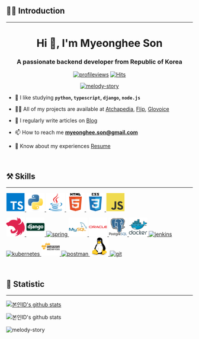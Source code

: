
<h2 align="left">🙋‍♀️ Introduction</h2>

---

<h1 align="center">Hi 👋, I'm Myeonghee Son</h1>
<h3 align="center">A passionate backend developer from Republic of Korea</h3>


<div align=center>

  [![profileviews](https://komarev.com/ghpvc/?username=melody-story&label=Profile%20views&color=0e75b6&style=flat)](https://komarev.com/ghpvc/?username=melody-story&label=Profile%20views&color=0e75b6&style=flat)   [![Hits](https://hits.seeyoufarm.com/api/count/incr/badge.svg?url=https%3A%2F%2Fgithub.com%2Fzzsza)](https://hits.seeyoufarm.com) 
  
  
</div>


<p align="center"> <a href="https://github.com/ryo-ma/github-profile-trophy"><img src="https://github-profile-trophy.vercel.app/?username=melody-story" alt="melody-story" /></a> </p>

<p align="center">

- 🌱 I like studying **`python`, `typescript`, `django`, `node.js`**

- 👩‍💻 All of my projects are available at [Atchapedia](https://github.com/melody-story/24-1st-WTP-backend), [Flip](https://github.com/melody-story/24-2nd-FLIP-backend), [Glovoice](https://github.com/melody-story/24-3nd-glovoice)

- 📝 I regularly write articles on [Blog](https://mymelody.tistory.com/)

- 📫 How to reach me **myeonghee.son@gmail.com**

- 📄 Know about my experiences [Resume](https://www.canva.com/design/DAEuwGaV4Bg/fOpWPgCCOFcbvLeofQC90Q/view?utm_content=DAEuwGaV4Bg&utm_campaign=designshare&utm_medium=link&utm_source=sharebutton)
</p>
<br>
<h2 align="left">⚒ Skills</h2>

---
 <p>
  <a href="https://www.typescriptlang.org/" target="_blank" rel="noreferrer"> <img src="https://raw.githubusercontent.com/devicons/devicon/master/icons/typescript/typescript-original.svg" alt="typescript" width="50" height="50"/> </a>
  <a href="https://www.python.org" target="_blank" rel="noreferrer"> <img src="https://raw.githubusercontent.com/devicons/devicon/master/icons/python/python-original.svg" alt="python" width="50" height="50"/> </a>
    <a href="https://www.java.com" target="_blank" rel="noreferrer"> <img src="https://raw.githubusercontent.com/devicons/devicon/master/icons/java/java-original.svg" alt="java" width="50" height="50"/> </a>
   <a href="https://www.w3.org/html/" target="_blank" rel="noreferrer"> <img src="https://raw.githubusercontent.com/devicons/devicon/master/icons/html5/html5-original-wordmark.svg" alt="html5" width="50" height="50"/> </a>
  <a href="https://www.w3schools.com/css/" target="_blank" rel="noreferrer"> <img src="https://raw.githubusercontent.com/devicons/devicon/master/icons/css3/css3-original-wordmark.svg" alt="css3" width="50" height="50"/> </a>
   <a href="https://developer.mozilla.org/en-US/docs/Web/JavaScript" target="_blank" rel="noreferrer"> <img src="https://raw.githubusercontent.com/devicons/devicon/master/icons/javascript/javascript-original.svg" alt="javascript" width="50" height="50"/> </a>

</p>
 <a href="https://nestjs.com/" target="_blank" rel="noreferrer"> <img src="https://raw.githubusercontent.com/devicons/devicon/master/icons/nestjs/nestjs-plain.svg" alt="nestjs" width="50" height="50"/> </a>
  <a href="https://www.djangoproject.com/" target="_blank" rel="noreferrer"> <img src="https://raw.githubusercontent.com/devicons/devicon/master/icons/django/django-original.svg" alt="django" width="50" height="50"/> </a>
  <a href="https://spring.io/" target="_blank" rel="noreferrer"> <img src="https://www.vectorlogo.zone/logos/springio/springio-icon.svg" alt="spring" width="50" height="50"/> </a>
  <a href="https://www.mysql.com/" target="_blank" rel="noreferrer"> <img src="https://raw.githubusercontent.com/devicons/devicon/master/icons/mysql/mysql-original-wordmark.svg" alt="mysql" width="50" height="50"/> </a>
<a href="https://www.oracle.com/" target="_blank" rel="noreferrer"> <img src="https://raw.githubusercontent.com/devicons/devicon/master/icons/oracle/oracle-original.svg" alt="oracle" width="50" height="50"/> </a>
<a href="https://www.postgresql.org" target="_blank" rel="noreferrer"> <img src="https://raw.githubusercontent.com/devicons/devicon/master/icons/postgresql/postgresql-original-wordmark.svg" alt="postgresql" width="50" height="50"/> </a>
 <a href="https://www.docker.com/" target="_blank" rel="noreferrer"> <img src="https://raw.githubusercontent.com/devicons/devicon/master/icons/docker/docker-original-wordmark.svg" alt="docker" width="50" height="50"/> </a>
   <a href="https://www.jenkins.io" target="_blank" rel="noreferrer"> <img src="https://www.vectorlogo.zone/logos/jenkins/jenkins-icon.svg" alt="jenkins" width="50" height="50"/> </a>
   <a href="https://kubernetes.io" target="_blank" rel="noreferrer"> <img src="https://www.vectorlogo.zone/logos/kubernetes/kubernetes-icon.svg" alt="kubernetes" width="50" height="50"/> </a>
 <a href="https://aws.amazon.com" target="_blank" rel="noreferrer"> <img src="https://raw.githubusercontent.com/devicons/devicon/master/icons/amazonwebservices/amazonwebservices-original-wordmark.svg" alt="aws" width="50" height="50"/> </a>
  <a href="https://postman.com" target="_blank" rel="noreferrer"> <img src="https://www.vectorlogo.zone/logos/getpostman/getpostman-icon.svg" alt="postman" width="50" height="50"/> </a>
 <a href="https://www.linux.org/" target="_blank" rel="noreferrer"> <img src="https://raw.githubusercontent.com/devicons/devicon/master/icons/linux/linux-original.svg" alt="linux" width="50" height="50"/> </a>
   <a href="https://git-scm.com/" target="_blank" rel="noreferrer"> <img src="https://www.vectorlogo.zone/logos/git-scm/git-scm-icon.svg" alt="git" width="50" height="50"/> </a>
 </p>
   
<br>
   
<h2 align="left">💎 Statistic</h2>

---
[![본인ID's github stats](https://github-readme-stats.vercel.app/api/top-langs/?username=melody-story&show_icons=true&hide_border=true&title_color=004386&icon_color=004386&layout=compact)](https://github.com/melody-story)

![본인ID's github stats](https://github-readme-stats.vercel.app/api?username=melody-story&show_icons=true)
<p><img align="center" src="https://github-readme-streak-stats.herokuapp.com/?user=melody-story&" alt="melody-story" /></p>


  


 
